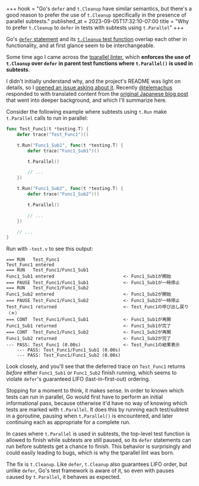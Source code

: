 +++
hook = "Go's `defer` and `t.Cleanup` have similar semantics, but there's a good reason to prefer the use of `t.Cleanup` specifically in the presence of parallel subtests."
published_at = 2023-09-05T17:32:10-07:00
title = "Why to prefer `t.Cleanup` to `defer` in tests with subtests using `t.Parallel`"
+++

Go's [`defer` statement](https://go.dev/ref/spec#Defer_statements) and its [`t.Cleanup` test function](https://pkg.go.dev/testing#T.Cleanup) overlap each other in functionality, and at first glance seem to be interchangeable.

Some time ago I came across the [tparallel linter](https://github.com/moricho/tparallel), which **enforces the use of `t.Cleanup` over `defer` in parent test functions where `t.Parallel()` is used in subtests**.

I didn't initially understand why, and the project's README was light on details, so I [opened an issue asking about it](https://github.com/moricho/tparallel/issues/23). Recently [@telemachus](https://github.com/telemachus) responded to with translated content from the [original Japanese blog post](https://engineering.mercari.com/en/blog/entry/20220408-how_to_use_t_parallel/) that went into deeper background, and which I'll summarize here.

Consider the following example where subtests using `t.Run` make `t.Parallel` calls to run in parallel:

``` go
func Test_Func1(t *testing.T) {
    defer trace("Test_Func1")()

    t.Run("Func1_Sub1", func(t *testing.T) {
        defer trace("Func1_Sub1")()

        t.Parallel()

        // ...
    })

    t.Run("Func1_Sub2", func(t *testing.T) {
        defer trace("Func1_Sub2")()

        t.Parallel()

        // ...
    })

    // ...
}
```

Run with `-test.v` to see this output:

```
=== RUN   Test_Func1
Test_Func1 entered
=== RUN   Test_Func1/Func1_Sub1
Func1_Sub1 entered                          <- Func1_Sub1が開始
=== PAUSE Test_Func1/Func1_Sub1             <- Func1_Sub1が一時停止
=== RUN   Test_Func1/Func1_Sub2
Func1_Sub2 entered                          <- Func1_Sub2が開始
=== PAUSE Test_Func1/Func1_Sub2             <- Func1_Sub2が一時停止
Test_Func1 returned                         <- Test_Func1の呼び出し戻り（＊）
=== CONT  Test_Func1/Func1_Sub1             <- Func1_Sub1が再開
Func1_Sub1 returned                         <- Func1_Sub1が完了
=== CONT  Test_Func1/Func1_Sub2             <- Func1_Sub2が再開
Func1_Sub2 returned                         <- Func1_Sub2が完了
--- PASS: Test_Func1 (0.00s)                <- Test_Func1の結果表示
    --- PASS: Test_Func1/Func1_Sub1 (0.00s)
    --- PASS: Test_Func1/Func1_Sub2 (0.00s)
```

Look closely, and you'll see that the deferred trace on `Test_Func1` returns _before_ either `Func1_Sub1` or `Func1_Sub2` finish running, which seems to violate `defer`'s guaranteed LIFO (last-in-first-out) ordering.

Stopping for a moment to think, it makes sense. In order to known which tests can run in parallel, Go would first have to perform an initial informational pass, because otherwise it'd have no way of knowing which tests are marked with `t.Parallel`. It does this by running each test/subtest in a goroutine, pausing when `t.Parallel()` is encountered, and later continuing each as appropriate for a complete run.

In cases where `t.Parallel` is used in subtests, the top-level test function is allowed to finish while subtests are still paused, so its `defer` statements can run before subtests get a chance to finish. This behavior is surprisingly and could easily leading to bugs, which is why the tparallel lint was born.

The fix is `t.Cleanup`. Like `defer`, `t.Cleanup` also guarantees LIFO order, but unlike `defer`, Go's test framework is aware of it, so even with pauses caused by `t.Parallel`, it behaves as expected.
